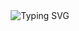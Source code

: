 <!-- Profile Header -->
<div align="center">
  <img src="https://readme-typing-svg.demolab.com?font=Fira+Code&size=30&duration=4000&pause=1000&color=2AA889&center=true&vCenter=true&width=435&lines=Hi+👋,+I'm+[Your+Name];Programmer+💻;Web+Developer+🌐;Open+Source+Enthusiast+🤖" alt="Typing SVG" />
</div>



<br/>

